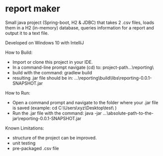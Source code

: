 # report maker
Small java project (Spring-boot, H2 & JDBC) that takes 2 .csv files, loads them in a H2 (in-memory) database, queries information for a report and output it to a text file.

Developed on Windows 10 with IntelliJ

How to Build:
- Import or clone this project in your IDE.
- In a command-line prompt navigate (cd) to: project-path...\reporting\
- build with the command: gradlew build
- resulting .jar file should be in: ...\reporting\build\libs\reporting-0.0.1-SNAPSHOT.jar

How to Run:
- Open a command prompt and navigate to the folder where your .jar file is saved (example: cd C:\Users\xyz\Desktop\test\ )
- Run the .jar file with the command: java -jar ...\absolute-path-to-the-jar\reporting-0.0.1-SNAPSHOT.jar

Known Limitations: 
- structure of the project can be improved.
- unit testing
- pre-packaged .csv file


